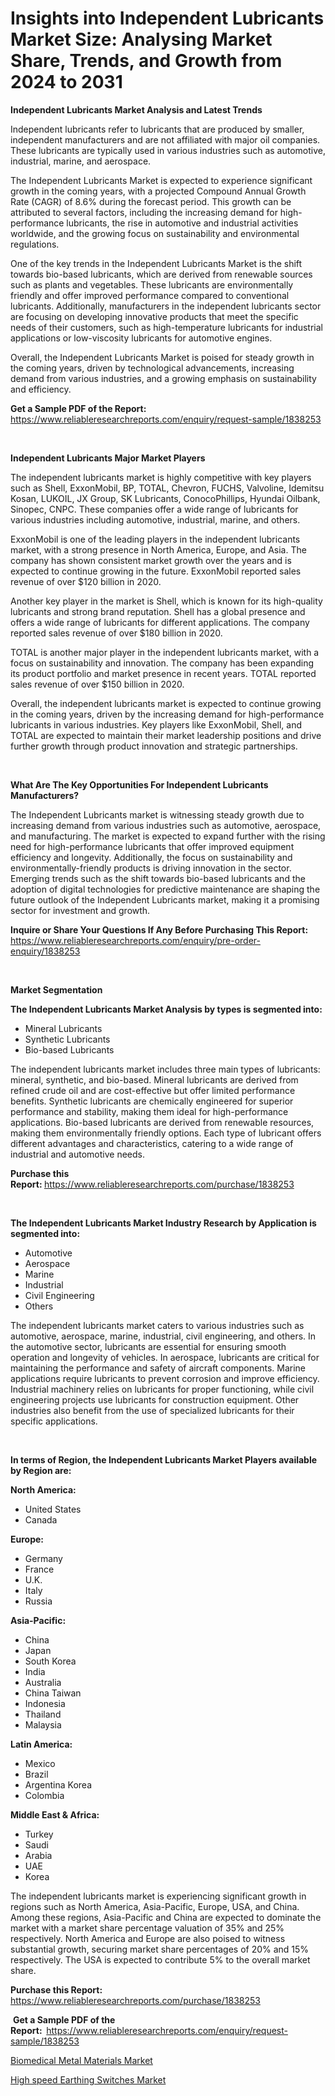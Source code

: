 <p><h1>Insights into Independent Lubricants Market Size: Analysing Market Share, Trends, and Growth from 2024 to 2031</h1></p><p><strong>Independent Lubricants Market Analysis and Latest Trends</strong></p>
<p><p>Independent lubricants refer to lubricants that are produced by smaller, independent manufacturers and are not affiliated with major oil companies. These lubricants are typically used in various industries such as automotive, industrial, marine, and aerospace.</p><p>The Independent Lubricants Market is expected to experience significant growth in the coming years, with a projected Compound Annual Growth Rate (CAGR) of 8.6% during the forecast period. This growth can be attributed to several factors, including the increasing demand for high-performance lubricants, the rise in automotive and industrial activities worldwide, and the growing focus on sustainability and environmental regulations.</p><p>One of the key trends in the Independent Lubricants Market is the shift towards bio-based lubricants, which are derived from renewable sources such as plants and vegetables. These lubricants are environmentally friendly and offer improved performance compared to conventional lubricants. Additionally, manufacturers in the independent lubricants sector are focusing on developing innovative products that meet the specific needs of their customers, such as high-temperature lubricants for industrial applications or low-viscosity lubricants for automotive engines.</p><p>Overall, the Independent Lubricants Market is poised for steady growth in the coming years, driven by technological advancements, increasing demand from various industries, and a growing emphasis on sustainability and efficiency.</p></p>
<p><strong>Get a Sample PDF of the Report:&nbsp;</strong> <a href="https://www.reliableresearchreports.com/enquiry/request-sample/1838253">https://www.reliableresearchreports.com/enquiry/request-sample/1838253</a></p>
<p>&nbsp;</p>
<p><strong>Independent Lubricants Major Market Players</strong></p>
<p><p>The independent lubricants market is highly competitive with key players such as Shell, ExxonMobil, BP, TOTAL, Chevron, FUCHS, Valvoline, Idemitsu Kosan, LUKOIL, JX Group, SK Lubricants, ConocoPhillips, Hyundai Oilbank, Sinopec, CNPC. These companies offer a wide range of lubricants for various industries including automotive, industrial, marine, and others.</p><p>ExxonMobil is one of the leading players in the independent lubricants market, with a strong presence in North America, Europe, and Asia. The company has shown consistent market growth over the years and is expected to continue growing in the future. ExxonMobil reported sales revenue of over $120 billion in 2020.</p><p>Another key player in the market is Shell, which is known for its high-quality lubricants and strong brand reputation. Shell has a global presence and offers a wide range of lubricants for different applications. The company reported sales revenue of over $180 billion in 2020.</p><p>TOTAL is another major player in the independent lubricants market, with a focus on sustainability and innovation. The company has been expanding its product portfolio and market presence in recent years. TOTAL reported sales revenue of over $150 billion in 2020.</p><p>Overall, the independent lubricants market is expected to continue growing in the coming years, driven by the increasing demand for high-performance lubricants in various industries. Key players like ExxonMobil, Shell, and TOTAL are expected to maintain their market leadership positions and drive further growth through product innovation and strategic partnerships.</p></p>
<p>&nbsp;</p>
<p><strong>What Are The Key Opportunities For Independent Lubricants Manufacturers?</strong></p>
<p><p>The Independent Lubricants market is witnessing steady growth due to increasing demand from various industries such as automotive, aerospace, and manufacturing. The market is expected to expand further with the rising need for high-performance lubricants that offer improved equipment efficiency and longevity. Additionally, the focus on sustainability and environmentally-friendly products is driving innovation in the sector. Emerging trends such as the shift towards bio-based lubricants and the adoption of digital technologies for predictive maintenance are shaping the future outlook of the Independent Lubricants market, making it a promising sector for investment and growth.</p></p>
<p><strong>Inquire or Share Your Questions If Any Before Purchasing This Report:</strong> <a href="https://www.reliableresearchreports.com/enquiry/pre-order-enquiry/1838253">https://www.reliableresearchreports.com/enquiry/pre-order-enquiry/1838253</a></p>
<p>&nbsp;</p>
<p><strong>Market Segmentation</strong></p>
<p><strong>The Independent Lubricants Market Analysis by types is segmented into:</strong></p>
<p><ul><li>Mineral Lubricants</li><li>Synthetic Lubricants</li><li>Bio-based Lubricants</li></ul></p>
<p><p>The independent lubricants market includes three main types of lubricants: mineral, synthetic, and bio-based. Mineral lubricants are derived from refined crude oil and are cost-effective but offer limited performance benefits. Synthetic lubricants are chemically engineered for superior performance and stability, making them ideal for high-performance applications. Bio-based lubricants are derived from renewable resources, making them environmentally friendly options. Each type of lubricant offers different advantages and characteristics, catering to a wide range of industrial and automotive needs.</p></p>
<p><strong>Purchase this Report:&nbsp;</strong><a href="https://www.reliableresearchreports.com/purchase/1838253">https://www.reliableresearchreports.com/purchase/1838253</a></p>
<p>&nbsp;</p>
<p><strong>The Independent Lubricants Market Industry Research by Application is segmented into:</strong></p>
<p><ul><li>Automotive</li><li>Aerospace</li><li>Marine</li><li>Industrial</li><li>Civil Engineering</li><li>Others</li></ul></p>
<p><p>The independent lubricants market caters to various industries such as automotive, aerospace, marine, industrial, civil engineering, and others. In the automotive sector, lubricants are essential for ensuring smooth operation and longevity of vehicles. In aerospace, lubricants are critical for maintaining the performance and safety of aircraft components. Marine applications require lubricants to prevent corrosion and improve efficiency. Industrial machinery relies on lubricants for proper functioning, while civil engineering projects use lubricants for construction equipment. Other industries also benefit from the use of specialized lubricants for their specific applications.</p></p>
<p>&nbsp;</p>
<p><strong>In terms of Region, the Independent Lubricants Market Players available by Region are:</strong></p>
<p>
    <p> <strong> North America: </strong>
        <ul>
            <li>United States</li>
            <li>Canada</li>
        </ul>
        </p> 
    <p> <strong> Europe: </strong>
        <ul>
            <li>Germany</li>
            <li>France</li>
            <li>U.K.</li>
            <li>Italy</li>
            <li>Russia</li>
        </ul>
        </p> 
    <p> <strong> Asia-Pacific: </strong>
        <ul>
            <li>China</li>
            <li>Japan</li>
            <li>South Korea</li>
            <li>India</li>
            <li>Australia</li>
            <li>China Taiwan</li>
            <li>Indonesia</li>
            <li>Thailand</li>
            <li>Malaysia</li>
        </ul>
        </p> 
    <p> <strong> Latin America: </strong>
        <ul>
            <li>Mexico</li>
            <li>Brazil</li>
            <li>Argentina Korea</li>
            <li>Colombia</li>
        </ul>
        </p> 
    <p> <strong> Middle East & Africa: </strong>
        <ul>
            <li>Turkey</li>
            <li>Saudi</li>
            <li>Arabia</li>
            <li>UAE</li>
            <li>Korea</li>
        </ul>
    </p>
    </p>
<p><p>The independent lubricants market is experiencing significant growth in regions such as North America, Asia-Pacific, Europe, USA, and China. Among these regions, Asia-Pacific and China are expected to dominate the market with a market share percentage valuation of 35% and 25% respectively. North America and Europe are also poised to witness substantial growth, securing market share percentages of 20% and 15% respectively. The USA is expected to contribute 5% to the overall market share.</p></p>
<p><strong>Purchase this Report: </strong><a href="https://www.reliableresearchreports.com/purchase/1838253">https://www.reliableresearchreports.com/purchase/1838253</a></p>
<p>&nbsp;<strong>Get a Sample PDF of the Report:&nbsp;&nbsp;</strong><a href="https://www.reliableresearchreports.com/enquiry/request-sample/1838253">https://www.reliableresearchreports.com/enquiry/request-sample/1838253</a></p>
<p><strong></strong></p>
<p><p><a href="https://github.com/moyahfrancoestellec51j635wcx/Market-Research-Report-List-1/blob/main/biomedical-metal-materials-market.md">Biomedical Metal Materials Market</a></p><p><a href="https://thundering-castanet-c65.notion.site/High-speed-Earthing-Switches-Market-Analysis-and-Market-Size-Global-Industry-Overview-Market-Segme-6f85b878ef8849f5b29dffecd4e0f68e">High speed Earthing Switches Market</a></p></p>